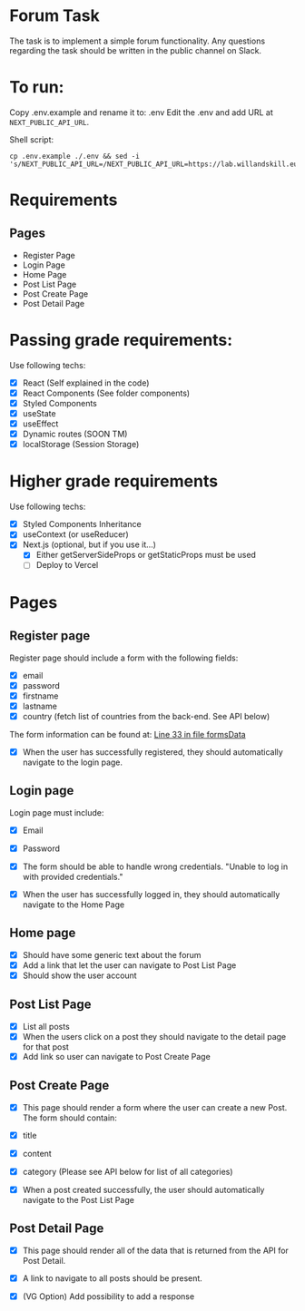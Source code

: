 # Forum Task
The task is to implement a simple forum functionality. Any questions regarding the task should be written in the public channel on Slack.

# To run:
Copy .env.example and rename it to: .env
Edit the .env and add URL at `NEXT_PUBLIC_API_URL`.

Shell script:
```shell script
cp .env.example ./.env && sed -i 's/NEXT_PUBLIC_API_URL=/NEXT_PUBLIC_API_URL=https://lab.willandskill.eu/'
```

# Requirements

## Pages

- Register Page
- Login Page
- Home Page
- Post List Page
- Post Create Page
- Post Detail Page

# Passing grade requirements:
Use following techs:
- [x] React (Self explained in the code)
- [x] React Components (See folder components)
- [x] Styled Components
- [x] useState
- [x] useEffect
- [x] Dynamic routes (SOON TM)
- [x] localStorage (Session Storage)

# Higher grade requirements
Use following techs:
- [x] Styled Components Inheritance
- [x] useContext (or useReducer)
- [x] Next.js (optional, but if you use it...)
    - [x] Either getServerSideProps or getStaticProps must be used
    - [ ] Deploy to Vercel
    
# Pages
## Register page
Register page should include a form with the following fields:
- [x] email
- [x] password
- [x] firstname
- [x] lastname
- [x] country (fetch list of countries from the back-end. See API below)

The form information can be found at: [Line 33 in file formsData](https://github.com/xavizus/Webb19-forum/blob/6e3b023e819a71320f47979215db1386b513de28/components/form/formsData.js#L33)

- [x] When the user has successfully registered, they should automatically navigate
to the login page.

## Login page
Login page must include:
- [x] Email
- [x] Password

- [x] The form should be able to handle wrong credentials. "Unable to log in with provided credentials."
- [x] When the user has successfully logged in, they should automatically navigate to the Home Page

## Home page
- [x] Should have some generic text about the forum
- [x] Add a link that let the user can navigate to Post List Page
- [x] Should show the user account

## Post List Page
- [x] List all posts
- [x] When the users click on a post they should navigate to the detail page for
      that post
- [x] Add link so user can navigate to Post Create Page

## Post Create Page
- [x] This page should render a form where the user can create a new Post.
The form should contain:
- [x] title
- [x] content
- [x] category (Please see API below for list of all categories)

- [x] When a post created successfully, the user should automatically navigate to
      the Post List Page
      
## Post Detail Page
- [x] This page should render all of the data that is returned from the API for Post Detail.
- [x] A link to navigate to all posts should be present.
- [x] (VG Option) Add possibility to add a response

